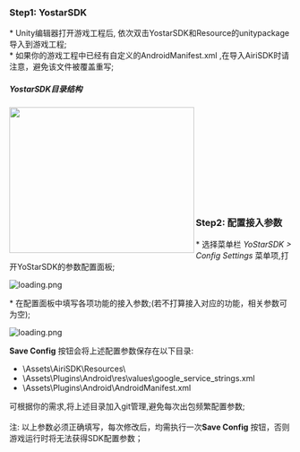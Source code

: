 ### Step1: YostarSDK
\* Unity编辑器打开游戏工程后, 依次双击YostarSDK和Resource的unitypackage 导入到游戏工程;<br/>
\* 如果你的游戏工程中已经有自定义的AndroidManifest.xml ,在导入AiriSDK时请注意，避免该文件被覆盖重写;

##### YostarSDK目录结构
<img src="https://sdkresources.oss-cn-shanghai.aliyuncs.com/AiriSDK%E6%8E%A5%E5%85%A5%E6%96%87%E6%A1%A3%E5%9B%BE%E5%BA%8A/unity_dir.png" alt="" width="330" height="260" align="left"  />
<br/><br/><br/><br/><br/><br/><br/><br/><br/><br/>


### Step2: 配置接入参数
\* 选择菜单栏 *YoStarSDK > Config Settings* 菜单项,打开YoStarSDK的参数配置面板;<br/>

![loading.png](https://sdkresources.oss-cn-shanghai.aliyuncs.com/AiriSDK%E6%8E%A5%E5%85%A5%E6%96%87%E6%A1%A3%E5%9B%BE%E5%BA%8A/unity_asset.png)
<br/>

\* 在配置面板中填写各项功能的接入参数;(若不打算接入对应的功能，相关参数可为空);

![loading.png](https://sdkresources.oss-cn-shanghai.aliyuncs.com/AiriSDK%E6%8E%A5%E5%85%A5%E6%96%87%E6%A1%A3%E5%9B%BE%E5%BA%8A/unity_config.png?)



**Save Config** 按钮会将上述配置参数保存在以下目录:
- \Assets\AiriSDK\Resources\
- \Assets\Plugins\Android\res\values\google_service_strings.xml
- \Assets\Plugins\Android\AndroidManifest.xml

可根据你的需求,将上述目录加入git管理,避免每次出包频繁配置参数;
<br/><br/>
注: 以上参数必须正确填写，每次修改后，均需执行一次**Save Config** 按钮，否则游戏运行时将无法获得SDK配置参数；
